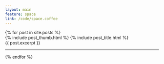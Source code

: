 ```yaml
---
layout: main
feature: space
link: /code/space.coffee
---
```


<div class="posts">
  {% for post in site.posts %}
    <article class="post">
      {% include post_thumb.html %}
      {% include post_title.html %}
      <div class="entry">{{ post.excerpt }}</div>
      <hr>
    </article>
  {% endfor %}
</div>
